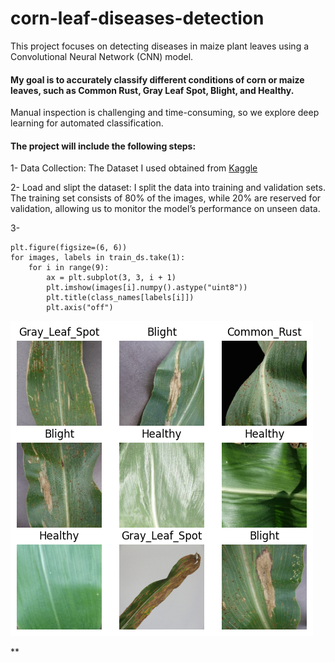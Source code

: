 # corn-leaf-diseases-detection
This project focuses on detecting diseases in maize plant leaves using a Convolutional Neural Network (CNN) model.
 #### My goal is to accurately classify different conditions of corn or maize leaves, such as Common Rust, Gray Leaf Spot, Blight, and Healthy.

Manual inspection is challenging and time-consuming, so we explore deep learning for automated classification.

#### The project will include the following steps:
1- Data Collection: The Dataset I used obtained from [Kaggle](https://www.kaggle.com/datasets/smaranjitghose/corn-or-maize-leaf-disease-dataset/data)

2- Load and slipt the dataset: I split the data into training and validation sets. The training set consists of 80% of the images, while 20% are reserved for validation, allowing us to monitor the model’s performance on unseen data.

3- 
```
plt.figure(figsize=(6, 6))
for images, labels in train_ds.take(1):
    for i in range(9):
        ax = plt.subplot(3, 3, i + 1)
        plt.imshow(images[i].numpy().astype("uint8"))
        plt.title(class_names[labels[i]])
        plt.axis("off")
```
![sample corn leaf images](images/sample-corn-leaf-images.png)


**
